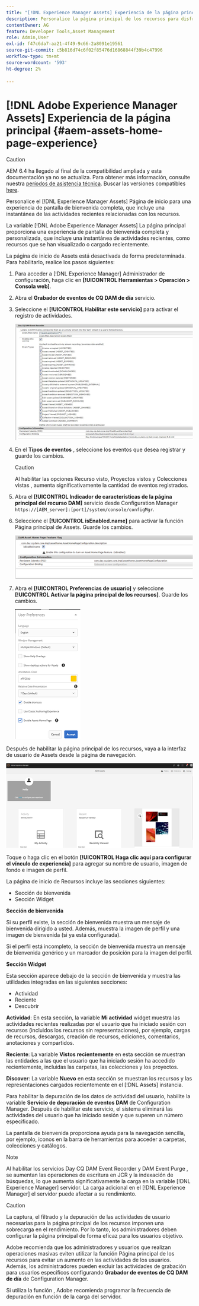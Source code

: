```yaml
---
title: "[!DNL Experience Manager Assets] Experiencia de la página principal"
description: Personalice la página principal de los recursos para disfrutar de una experiencia de pantalla de bienvenida completa, que incluye una instantánea de las actividades recientes relacionadas con los recursos.
contentOwner: AG
feature: Developer Tools,Asset Management
role: Admin,User
exl-id: f47c6da7-aa21-4f49-9c66-2a8091e19561
source-git-commit: c5b816d74c6f02f85476d16868844f39b4c47996
workflow-type: tm+mt
source-wordcount: '593'
ht-degree: 2%

---
```


# [!DNL Adobe Experience Manager Assets] Experiencia de la página principal {#aem-assets-home-page-experience}

>[!CAUTION]
>
>AEM 6.4 ha llegado al final de la compatibilidad ampliada y esta documentación ya no se actualiza. Para obtener más información, consulte nuestra [períodos de asistencia técnica](https://helpx.adobe.com/es/support/programs/eol-matrix.html). Buscar las versiones compatibles [here](https://experienceleague.adobe.com/docs/).

Personalice el [!DNL Experience Manager Assets] Página de inicio para una experiencia de pantalla de bienvenida completa, que incluye una instantánea de las actividades recientes relacionadas con los recursos.

La variable [!DNL Adobe Experience Manager Assets] La página principal proporciona una experiencia de pantalla de bienvenida completa y personalizada, que incluye una instantánea de actividades recientes, como recursos que se han visualizado o cargado recientemente.

La página de inicio de Assets está desactivada de forma predeterminada. Para habilitarlo, realice los pasos siguientes:

1. Para acceder a [!DNL Experience Manager] Administrador de configuración, haga clic en **[!UICONTROL Herramientas > Operación > Consola web]**.
1. Abra el **Grabador de eventos de CQ DAM de día** servicio.
1. Seleccione el **[!UICONTROL Habilitar este servicio]** para activar el registro de actividades.

   ![chlimage_1-250](assets/chlimage_1-250.png)

1. En el **Tipos de eventos** , seleccione los eventos que desea registrar y guarde los cambios.

   >[!CAUTION]
   >
   >Al habilitar las opciones Recurso visto, Proyectos vistos y Colecciones vistas , aumenta significativamente la cantidad de eventos registrados.

1. Abra el **[!UICONTROL Indicador de características de la página principal del recurso DAM]** servicio desde Configuration Manager `https://[AEM_server]:[port]/system/console/configMgr`.
1. Seleccione el **[!UICONTROL isEnabled.name]** para activar la función Página principal de Assets. Guarde los cambios.

   ![chlimage_1-251](assets/chlimage_1-251.png)

1. Abra el **[!UICONTROL Preferencias de usuario]** y seleccione **[!UICONTROL Activar la página principal de los recursos]**. Guarde los cambios.

   ![user_Preferences](assets/user_preferences.png)

Después de habilitar la página principal de los recursos, vaya a la interfaz de usuario de Assets desde la página de navegación.

![home_page](assets/home_page.png)

Toque o haga clic en el botón **[!UICONTROL Haga clic aquí para configurar el vínculo de experiencia]** para agregar su nombre de usuario, imagen de fondo e imagen de perfil.

La página de inicio de Recursos incluye las secciones siguientes:

* Sección de bienvenida
* Sección Widget

**Sección de bienvenida**

Si su perfil existe, la sección de bienvenida muestra un mensaje de bienvenida dirigido a usted. Además, muestra la imagen de perfil y una imagen de bienvenida (si ya está configurada).

Si el perfil está incompleto, la sección de bienvenida muestra un mensaje de bienvenida genérico y un marcador de posición para la imagen del perfil.

**Sección Widget**

Esta sección aparece debajo de la sección de bienvenida y muestra las utilidades integradas en las siguientes secciones:

* Actividad
* Reciente
* Descubrir

**Actividad**: En esta sección, la variable **Mi actividad** widget muestra las actividades recientes realizadas por el usuario que ha iniciado sesión con recursos (incluidos los recursos sin representaciones), por ejemplo, cargas de recursos, descargas, creación de recursos, ediciones, comentarios, anotaciones y compartidos.

**Reciente**: La variable **Vistos recientemente** en esta sección se muestran las entidades a las que el usuario que ha iniciado sesión ha accedido recientemente, incluidas las carpetas, las colecciones y los proyectos.

**Discover**: La variable **Nuevo** en esta sección se muestran los recursos y las representaciones cargados recientemente en el [!DNL Assets] instancia.

Para habilitar la depuración de los datos de actividad del usuario, habilite la variable **Servicio de depuración de eventos DAM** de Configuration Manager. Después de habilitar este servicio, el sistema eliminará las actividades del usuario que ha iniciado sesión y que superen un número especificado.

La pantalla de bienvenida proporciona ayuda para la navegación sencilla, por ejemplo, iconos en la barra de herramientas para acceder a carpetas, colecciones y catálogos.

>[!NOTE]
>
>Al habilitar los servicios Day CQ DAM Event Recorder y DAM Event Purge , se aumentan las operaciones de escritura en JCR y la indexación de búsquedas, lo que aumenta significativamente la carga en la variable [!DNL Experience Manager] servidor. La carga adicional en el [!DNL Experience Manager] el servidor puede afectar a su rendimiento.

>[!CAUTION]
>
>La captura, el filtrado y la depuración de las actividades de usuario necesarias para la página principal de los recursos imponen una sobrecarga en el rendimiento. Por lo tanto, los administradores deben configurar la página principal de forma eficaz para los usuarios objetivo.
>
>Adobe recomienda que los administradores y usuarios que realizan operaciones masivas eviten utilizar la función Página principal de los recursos para evitar un aumento en las actividades de los usuarios. Además, los administradores pueden excluir las actividades de grabación para usuarios específicos configurando **Grabador de eventos de CQ DAM de día** de Configuration Manager.
>
>Si utiliza la función , Adobe recomienda programar la frecuencia de depuración en función de la carga del servidor.
